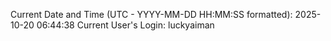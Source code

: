 Current Date and Time (UTC - YYYY-MM-DD HH:MM:SS formatted): 2025-10-20 06:44:38
Current User's Login: luckyaiman
